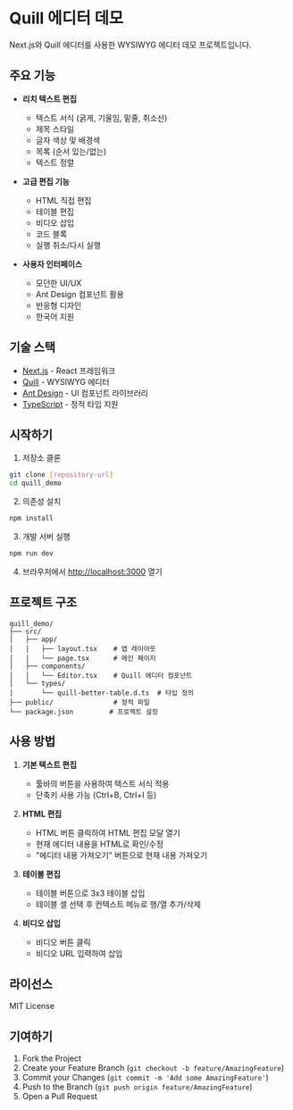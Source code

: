 # Quill 에디터 데모

Next.js와 Quill 에디터를 사용한 WYSIWYG 에디터 데모 프로젝트입니다.

## 주요 기능

- **리치 텍스트 편집**
  - 텍스트 서식 (굵게, 기울임, 밑줄, 취소선)
  - 제목 스타일
  - 글자 색상 및 배경색
  - 목록 (순서 있는/없는)
  - 텍스트 정렬

- **고급 편집 기능**
  - HTML 직접 편집
  - 테이블 편집
  - 비디오 삽입
  - 코드 블록
  - 실행 취소/다시 실행

- **사용자 인터페이스**
  - 모던한 UI/UX
  - Ant Design 컴포넌트 활용
  - 반응형 디자인
  - 한국어 지원

## 기술 스택

- [Next.js](https://nextjs.org/) - React 프레임워크
- [Quill](https://quilljs.com/) - WYSIWYG 에디터
- [Ant Design](https://ant.design/) - UI 컴포넌트 라이브러리
- [TypeScript](https://www.typescriptlang.org/) - 정적 타입 지원

## 시작하기

1. 저장소 클론
```bash
git clone [repository-url]
cd quill_demo
```

2. 의존성 설치
```bash
npm install
```

3. 개발 서버 실행
```bash
npm run dev
```

4. 브라우저에서 [http://localhost:3000](http://localhost:3000) 열기

## 프로젝트 구조

```
quill_demo/
├── src/
│   ├── app/
│   │   ├── layout.tsx    # 앱 레이아웃
│   │   └── page.tsx      # 메인 페이지
│   ├── components/
│   │   └── Editor.tsx    # Quill 에디터 컴포넌트
│   └── types/
│       └── quill-better-table.d.ts  # 타입 정의
├── public/               # 정적 파일
└── package.json         # 프로젝트 설정
```

## 사용 방법

1. **기본 텍스트 편집**
   - 툴바의 버튼을 사용하여 텍스트 서식 적용
   - 단축키 사용 가능 (Ctrl+B, Ctrl+I 등)

2. **HTML 편집**
   - HTML 버튼 클릭하여 HTML 편집 모달 열기
   - 현재 에디터 내용을 HTML로 확인/수정
   - "에디터 내용 가져오기" 버튼으로 현재 내용 가져오기

3. **테이블 편집**
   - 테이블 버튼으로 3x3 테이블 삽입
   - 테이블 셀 선택 후 컨텍스트 메뉴로 행/열 추가/삭제

4. **비디오 삽입**
   - 비디오 버튼 클릭
   - 비디오 URL 입력하여 삽입

## 라이선스

MIT License

## 기여하기

1. Fork the Project
2. Create your Feature Branch (`git checkout -b feature/AmazingFeature`)
3. Commit your Changes (`git commit -m 'Add some AmazingFeature'`)
4. Push to the Branch (`git push origin feature/AmazingFeature`)
5. Open a Pull Request
